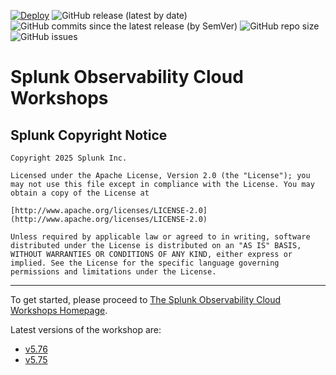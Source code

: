 [![Deploy](https://github.com/timhard-splunk/observability-workshop/actions/workflows/deploy.yml/badge.svg)](https://github.com/timhard-splunk/observability-workshop/actions/workflows/deploy.yml)
![GitHub release (latest by date)](https://img.shields.io/github/v/tag/timhard-splunk/observability-workshop)
![GitHub commits since the latest release (by SemVer)](https://img.shields.io/github/commits-since/timhard-splunk/observability-workshop/latest)
![GitHub repo size](https://img.shields.io/github/repo-size/timhard-splunk/observability-workshop)
![GitHub issues](https://img.shields.io/github/issues/timhard-splunk/observability-workshop)

# Splunk Observability Cloud Workshops

## Splunk Copyright Notice

``` text
Copyright 2025 Splunk Inc.

Licensed under the Apache License, Version 2.0 (the "License"); you may not use this file except in compliance with the License. You may obtain a copy of the License at

[http://www.apache.org/licenses/LICENSE-2.0](http://www.apache.org/licenses/LICENSE-2.0)

Unless required by applicable law or agreed to in writing, software distributed under the License is distributed on an "AS IS" BASIS, WITHOUT WARRANTIES OR CONDITIONS OF ANY KIND, either express or implied. See the License for the specific language governing permissions and limitations under the License.
```

---

To get started, please proceed to [The Splunk Observability Cloud Workshops Homepage](https://timhard-splunk.github.io/observability-workshop/latest/).

Latest versions of the workshop are:
- [v5.76](https://timhard-splunk.github.io/observability-workshop/v5.76/)
- [v5.75](https://timhard-splunk.github.io/observability-workshop/v5.75/)
